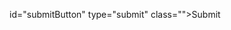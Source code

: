 id="submitButton" type="submit" class="<?php echo empty($_POST['textfield']) ? 'disabled-button' : ''; ?>">Submit
